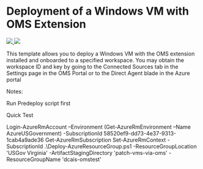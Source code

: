 # Deployment of a Windows VM with OMS Extension

<a href="https://portal.azure.com/#create/Microsoft.Template/uri/https%3A%2F%2Fraw.githubusercontent.com%2FAzure%2Fazure-quickstart-templates%2Fmaster%2F201-oms-extension-windows-vm%2Fazuredeploy.json" target="_blank">
    <img src="http://azuredeploy.net/deploybutton.png"/>
</a>
<a href="http://armviz.io/#/?load=https%3A%2F%2Fraw.githubusercontent.com%2FAzure%2Fazure-quickstart-templates%2Fmaster%2F201-oms-extension-windows-vm%2Fazuredeploy.json" target="_blank">
    <img src="http://armviz.io/visualizebutton.png"/>
</a>

This template allows you to deploy a Windows VM with the OMS extension installed and onboarded to a specified workspace. You may obtain the workspace ID and key by going to the Connected Sources tab in the Settings page in the OMS Portal or to the Direct Agent blade in the Azure portal

Notes:

Run Predeploy script first

Quick Test 

Login-AzureRmAccount –Environment (Get-AzureRmEnvironment –Name AzureUSGovernment) -SubscriptionId 58520ef9-dd73-4e37-9313-1cab4a9ade36
Get-AzureRmSubscription 
Set-AzureRmContext -SubscriptionId <subscription ID>
.\Deploy-AzureResourceGroup.ps1 -ResourceGroupLocation 'USGov Virginia' -ArtifactStagingDirectory 'patch-vms-via-oms' -ResourceGroupName 'dcais-omstest'


